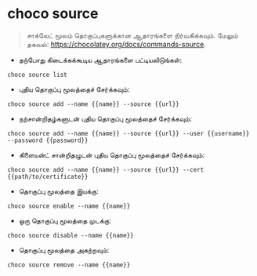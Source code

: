 # choco source

> சாக்லேட் மூலம் தொகுப்புகளுக்கான ஆதாரங்களை நிர்வகிக்கவும்.
> மேலும் தகவல்: <https://chocolatey.org/docs/commands-source>.

- தற்போது கிடைக்கக்கூடிய ஆதாரங்களை பட்டியலிடுங்கள்:

`choco source list`

- புதிய தொகுப்பு மூலத்தைச் சேர்க்கவும்:

`choco source add --name {{name}} --source {{url}}`

- நற்சான்றிதழ்களுடன் புதிய தொகுப்பு மூலத்தைச் சேர்க்கவும்:

`choco source add --name {{name}} --source {{url}} --user {{username}} --password {{password}}`

- கிளையன்ட் சான்றிதழுடன் புதிய தொகுப்பு மூலத்தைச் சேர்க்கவும்:

`choco source add --name {{name}} --source {{url}} --cert {{path/to/certificate}}`

- தொகுப்பு மூலத்தை இயக்கு:

`choco source enable --name {{name}}`

- ஒரு தொகுப்பு மூலத்தை முடக்கு:

`choco source disable --name {{name}}`

- தொகுப்பு மூலத்தை அகற்றவும்:

`choco source remove --name {{name}}`
